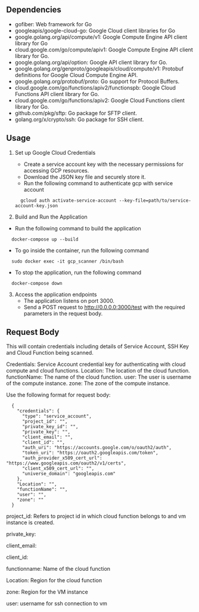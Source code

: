 ## Dependencies
- gofiber: Web framework for Go
- googleapis/google-cloud-go: Google Cloud client libraries for Go
- google.golang.org/api/compute/v1: Google Compute Engine API client library for Go
- cloud.google.com/go/compute/apiv1: Google Compute Engine API client library for Go.
- google.golang.org/api/option: Google API client library for Go.
- google.golang.org/genproto/googleapis/cloud/compute/v1: Protobuf definitions for Google Cloud Compute Engine API.
- google.golang.org/protobuf/proto: Go support for Protocol Buffers.
- cloud.google.com/go/functions/apiv2/functionspb: Google Cloud Functions API client library for Go.
- cloud.google.com/go/functions/apiv2: Google Cloud Functions client library for Go.
- github.com/pkg/sftp: Go package for SFTP client.
- golang.org/x/crypto/ssh: Go package for SSH client.

## Usage

1. Set up Google Cloud Credentials

   - Create a service account key with the necessary permissions for accessing GCP resources.
   - Download the JSON key file and securely store it.
   - Run the following command to authenticate gcp with service account

   ```
     gcloud auth activate-service-account --key-file=path/to/service-account-key.json
   ```

2. Build and Run the Application

- Run the following command to build the application

```
  docker-compose up --build
```

- To go inside the container, run the following command

```
  sudo docker exec -it gcp_scanner /bin/bash
```

- To stop the application, run the following command

```
  docker-compose down
```

3. Access the application endpoints
   - The application listens on port 3000.
   - Send a POST request to <http://0.0.0.0:3000/test> with the required parameters in the request body.

## Request Body

This will contain credentials including details of Service Account, SSH Key and Cloud Function being scanned.

Credentials: Service Account credential key for authenticating with cloud compute and cloud functions.
Location: The location of the cloud function.
functionName: The name of the cloud function.
user: The user is username of the compute instance.
zone: The zone of the compute instance.

Use the following format for request body:

      {
        "credentials": {
          "type": "service_account",
          "project_id": "",
          "private_key_id": "",
          "private_key": "",
          "client_email": "",
          "client_id": "",
          "auth_uri": "https://accounts.google.com/o/oauth2/auth",
          "token_uri": "https://oauth2.googleapis.com/token",
          "auth_provider_x509_cert_url": "https://www.googleapis.com/oauth2/v1/certs",
          "client_x509_cert_url": "",
          "universe_domain": "googleapis.com"
        },
        "Location": "",
        "functionName": "",
        "user": "",
        "zone": ""
      }

project_id: Refers to project id in which cloud function belongs to and vm instance is created.

private_key:

client_email:

client_id: 

functionname: Name of the cloud function

Location: Region for the cloud function

zone: Region for the VM instance

user: username for ssh connection to vm
